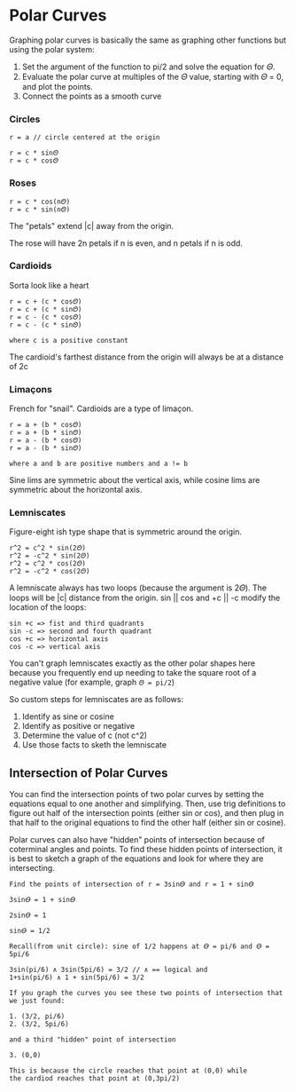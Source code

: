 # Polar Curves

Graphing polar curves is basically the same as graphing other functions but using the polar system:

1. Set the argument of the function to pi/2 and solve the equation for 𝛩.
2. Evaluate the polar curve at multiples of the 𝛩 value, starting with 𝛩 = 0, and plot the points.
3. Connect the points as a smooth curve

### Circles

```
r = a // circle centered at the origin

r = c * sin𝛩
r = c * cos𝛩
```

### Roses

```
r = c * cos(n𝛩)
r = c * sin(n𝛩)
```

The "petals" extend |c| away from the origin.

The rose will have 2n petals if n is even, and n petals if n is odd.

### Cardioids

Sorta look like a heart

```
r = c + (c * cos𝛩)
r = c + (c * sin𝛩)
r = c - (c * cos𝛩)
r = c - (c * sin𝛩)

where c is a positive constant
```

The cardioid's farthest distance from the origin will always be at a distance
of 2c

### Limaçons

French for "snail". Cardioids are a type of limaçon.

```
r = a + (b * cos𝛩)
r = a + (b * sin𝛩)
r = a - (b * cos𝛩)
r = a - (b * sin𝛩)

where a and b are positive numbers and a != b
```

Sine lims are symmetric about the vertical axis, while cosine lims are
symmetric about the horizontal axis.

### Lemniscates

Figure-eight ish type shape that is symmetric around the origin.

```
r^2 = c^2 * sin(2𝛩)
r^2 = -c^2 * sin(2𝛩)
r^2 = c^2 * cos(2𝛩)
r^2 = -c^2 * cos(2𝛩)
```

A lemniscate always has two loops (because the argument is 2𝛩). The loops will be
|c| distance from the origin. sin || cos and +c || -c modify the location of the loops:

```
sin +c => fist and third quadrants
sin -c => second and fourth quadrant
cos +c => horizontal axis
cos -c => vertical axis
```

You can't graph lemniscates exactly as the other polar shapes here because you frequently end up needing to
take the square root of a negative value (for example, graph `𝛩 = pi/2`)

So custom steps for lemniscates are as follows:

1. Identify as sine or cosine
2. Identify as positive or negative
3. Determine the value of c (not c^2)
4. Use those facts to sketh the lemniscate

## Intersection of Polar Curves

You can find the intersection points of two polar curves by setting the equations equal to one another
and  simplifying. Then, use trig definitions to figure out half of the intersection points (either sin or cos), and then plug in that
half to the original equations to find the other half (either sin or cosine).

Polar curves can also have "hidden" points of intersection because of coterminal angles and points.
To find these hidden points of intersection, it is best to sketch a graph of the equations and look for where
they are intersecting.

```
Find the points of intersection of r = 3sin𝛳 and r = 1 + sin𝛳

3sin𝛳 = 1 + sin𝛳

2sin𝛳 = 1

sin𝛳 = 1/2

Recall(from unit circle): sine of 1/2 happens at 𝛳 = pi/6 and 𝛳 = 5pi/6

3sin(pi/6) ∧ 3sin(5pi/6) = 3/2 // ∧ == logical and
1+sin(pi/6) ∧ 1 + sin(5pi/6) = 3/2

If you graph the curves you see these two points of intersection that we just found:

1. (3/2, pi/6)
2. (3/2, 5pi/6)

and a third "hidden" point of intersection

3. (0,0)

This is because the circle reaches that point at (0,0) while
the cardiod reaches that point at (0,3pi/2)
```
